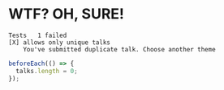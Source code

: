 WTF? OH, SURE!
==============
```
Tests   1 failed
[X] allows only unique talks
    You've submitted duplicate talk. Choose another theme
```
```javascript
beforeEach(() => {
  talks.length = 0;
});
```

